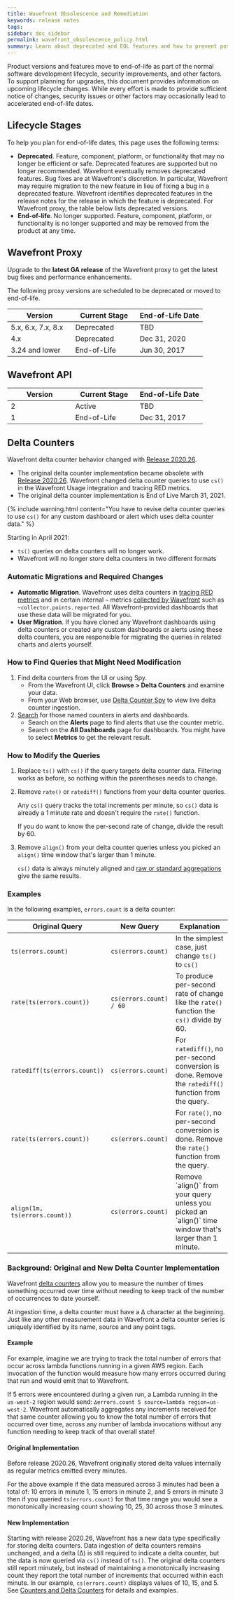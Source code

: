 ```yaml
---
title: Wavefront Obsolescence and Remediation
keywords: release notes
tags:
sidebar: doc_sidebar
permalink: wavefront_obsolescence_policy.html
summary: Learn about deprecated and EOL features and how to prevent potential problems.
---
```

Product versions and features move to end-of-life as part of the normal software development lifecycle, security improvements, and other factors. To support planning for upgrades, this document provides information on upcoming lifecycle changes. While every effort is made to provide sufficient notice of changes, security issues or other factors may occasionally lead to accelerated end-of-life dates.

## Lifecycle Stages

To help you plan for end-of-life dates, this page uses the following terms:

* **Deprecated**. Feature, component, platform, or functionality that may no longer be efficient or safe.  Deprecated features are supported but no longer recommended. Wavefront eventually removes deprecated features. Bug fixes are at Wavefront's discretion. In particular, Wavefront may require migration to the new feature in lieu of fixing a bug in a deprecated feature. Wavefront identifies deprecated features in the release notes for the release in which the feature is deprecated. For Wavefront proxy, the table below lists deprecated versions.
*  **End-of-life**. No longer supported. Feature, component, platform, or functionality is no longer supported and may be removed from the product at any time.


## Wavefront Proxy

Upgrade to the **latest GA release** of the Wavefront proxy to get the latest bug fixes and performance enhancements.

The following proxy versions are scheduled to be deprecated or moved to end-of-life.

<table class="width: 100%;">
<thead>
<tr><th width="33%">Version</th><th width="33%">Current Stage</th><th width="34%">End-of-Life Date</th></tr>
</thead>
<tbody>
<tr>
<td>5.x, 6.x, 7.x, 8.x</td>
<td>Deprecated</td>
<td>TBD</td>
</tr>
<tr>
<td>4.x</td>
<td>Deprecated</td>
<td>Dec 31, 2020</td>
</tr>
<tr>
<td>3.24 and lower</td>
<td>End-of-Life</td>
<td>Jun 30, 2017</td>
</tr>
</tbody>
</table>
<p></p>
<h2>Wavefront API</h2>
<table class="width: 100%;">
<thead>
<tr><th width="33%">Version</th><th width="33%">Current Stage</th><th width="34%">End-of-Life Date</th></tr>
</thead>
<tbody>
<tr>
<td>2</td>
<td>Active</td>
<td>TBD</td>
</tr>
<tr>
<td>1</td>
<td>End-of-Life</td>
<td>Dec 31, 2017</td>
</tr>
</tbody>
</table>


## Delta Counters

Wavefront delta counter behavior changed with [Release 2020.26](2020.26.x_release_notes.html).
* The original delta counter implementation became obsolete with [Release 2020.26](2020.26.x_release_notes.html). Wavefront changed delta counter queries to use `cs()` in the Wavefront Usage integration and tracing RED metrics.
* The original delta counter implementation is End of Live March 31, 2021.

{% include warning.html content="You have to revise delta counter queries to use `cs()` for any custom dashboard or alert which uses delta counter data." %}

Starting in April 2021:
* `ts()` queries on delta counters will no longer work.
* Wavefront will no longer store delta counters in two different formats

### Automatic Migrations and Required Changes

* **Automatic Migration**. Wavefront uses delta counters in [tracing RED metrics](trace_data_details.html#red-metrics) and in certain internal `~` metrics [collected by Wavefront](wavefront_monitoring.html#internal-metrics-overview) such as `~collector.points.reported`. All Wavefront-provided dashboards that use these data will be migrated for you.
* **User Migration**. If you have cloned any Wavefront dashboards using delta counters or created any custom dashboards or alerts using these delta counters, you are responsible for migrating the queries in related charts and alerts yourself.

### How to Find Queries that Might Need Modification

1. Find delta counters from the UI or using Spy.
    * From the Wavefront UI, click **Browse > Delta Counters** and examine your data.
    * From your Web browser, use [Delta Counter Spy](https://docs.wavefront.com/wavefront_monitoring_spy.html#get-ingested-delta-counters-with-spy) to view live delta counter ingestion.
2. [Search](wavefront_searching.html#search-field) for those named counters in alerts and dashboards.
   * Search on the **Alerts** page to find alerts that use the counter metric.
   * Search on the **All Dashboards** page for dashboards. You might have to select **Metrics** to get the relevant result.

### How to Modify the Queries

1. Replace `ts()` with `cs()` if the query targets delta counter data. Filtering works as before, so nothing within the parentheses needs to change.
2. Remove `rate()` or `ratediff()` functions from your delta counter queries.

   Any `cs()` query tracks the total increments per minute, so `cs()` data is already a 1 minute rate and doesn't require the `rate()` function.

   If you do want to know the per-second rate of change, divide the result by 60.

3. Remove `align()` from your delta counter queries unless you picked an `align()` time window that's larger than 1 minute.

   `cs()` data is always minutely aligned and [raw or standard aggregations](query_language_aggregate_functions.html#aggregating-when-data-points-do-not-line-up) give the same results.

### Examples

In the following examples, `errors.count` is a delta counter:

<table class="width: 100%;">
<thead>
<tr><th width="30%">Original Query</th><th width="30%">New Query</th><th width="40%">Explanation</th></tr>
</thead>
<tbody>
<tr>
<td><code>ts(errors.count)</code></td>
<td><code>cs(errors.count)</code></td>
<td>In the simplest case, just change <code>ts()</code> to <code>cs()</code></td>
</tr>
<tr>
<td><code>rate(ts(errors.count))</code></td>
<td><code>cs(errors.count) / 60</code></td>
<td>To produce per-second rate of change like the <code>rate()</code> function the <code>cs()</code> divide by 60.</td>
</tr>
<tr>
<td><code>ratediff(ts(errors.count))</code></td>
<td><code>cs(errors.count)</code></td>
<td markdown="span">For <code>ratediff()</code>, no per-second conversion is done. Remove the <code>ratediff()</code> function from the query.</td>
</tr>
<tr>
<td><code>rate(ts(errors.count))</code></td>
<td><code>cs(errors.count)</code></td>
<td markdown="span">For <code>rate()</code>, no per-second conversion is done. Remove the <code>rate()</code> function from the query.</td>
</tr>
<tr>
<td><code>align(1m, ts(errors.count))</code></td>
<td><code>cs(errors.count)</code></td>
<td markdown="span">Remove `align()` from your query unless you picked an `align()` time window that's larger than 1 minute.</td>
</tr>
</tbody>
</table>

<!--- The following example for 67.x and later:
`rawsum(align(1m, rate(ts(errors.count))))` becomes `sum(cs(errors.count)) / 60` - In this case the query can be simplified as raw aggregate functions and `align()` are not necessary. However, `rawsum(align(1m, cs(errors.count))) / 60` would still be a valid query.--->

### Background: Original and New Delta Counter Implementation

Wavefront [delta counters](delta_counters.html) allow you to measure the number of times something occurred over time without needing to keep track of the number of occurrences to date yourself.

At ingestion time, a delta counter must have a ∆ character at the beginning. Just like any other measurement data in Wavefront a delta counter series is uniquely identified by its name, source and any point tags.

#### Example

For example, imagine we are trying to track the total number of errors that occur across lambda functions running in a given AWS region. Each invocation of the function would measure how many errors occurred during that run and would emit that to Wavefront.

If 5 errors were encountered during a given run, a Lambda running in the `us-west-2` region would send: `∆errors.count 5 source=lambda region=us-west-2`. Wavefront automatically aggregates any increments received for that same counter allowing you to know the total number of errors that occurred over time, across any number of lambda invocations without any function needing to keep track of that overall state!

#### Original Implementation

Before release 2020.26, Wavefront originally stored delta values internally as regular metrics emitted every minutes.

For the above example if the data measured across 3 minutes had been a total of: 10 errors in minute 1, 15 errors in minute 2, and 5 errors in minute 3 then if you queried `ts(errors.count)` for that time range you would see a monotonically increasing count showing 10, 25, 30 across those 3 minutes.

#### New Implementation

Starting with release 2020.26, Wavefront has a new data type specifically for storing delta counters. Data ingestion of delta counters remains unchanged, and a delta (∆) is still required to indicate a delta counter, but the data is now queried via `cs()` instead of `ts()`. The original delta counters still report minutely, but instead of maintaining a monotonically increasing count they report the total number of increments that occurred within each minute. In our example, `cs(errors.count)` displays values of 10, 15, and 5. See [Counters and Delta Counters](delta_counters.html#counters-and-delta-counters-basics) for details and examples. 
